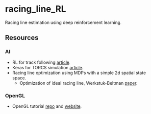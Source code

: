 # racing_line_RL
Racing line estimation using deep reinforcement learning.

## Resources
### AI
- RL for track following [article](https://medium.com/@sdeleers/autonomous-car-with-reinforcement-learning-part-2-track-following-4ffbf7aa33d1).
- Keras for TORCS simulation [article](https://yanpanlau.github.io/2016/10/11/Torcs-Keras.html).
- Racing line optimization using MDPs with a simple 2d spatial state space.
  - Optimization of ideal racing line, Werkstuk-Beltman [paper](https://science.vu.nl/en/Images/werkstuk-beltman_tcm296-91313.pdf).
### OpenGL
- OpenGL tutorial [repo](https://github.com/opengl-tutorials/ogl) and [website](http://www.opengl-tutorial.org).

